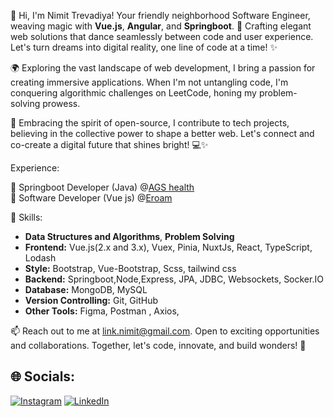 👋 Hi, I'm Nimit Trevadiya! Your friendly neighborhood Software Engineer, weaving magic with **Vue.js**, **Angular**, and **Springboot**. 🚀 Crafting elegant web solutions that dance seamlessly between code and user experience. Let's turn dreams into digital reality, one line of code at a time! ✨

🌍 Exploring the vast landscape of web development, I bring a passion for creating immersive applications. When I'm not untangling code, I'm conquering algorithmic challenges on LeetCode, honing my problem-solving prowess.

🌟 Embracing the spirit of open-source, I contribute to tech projects, believing in the collective power to shape a better web. Let's connect and co-create a digital future that shines bright! 💻✨

Experience:

👷 Springboot Developer (Java) @[AGS health](https://www.agshealth.com/)<br/>
👷 Software Developer (Vue js) @[Eroam](https://eroam.com/)<br/>

🚀 Skills:
- **Data Structures and Algorithms**, **Problem Solving** 
- **Frontend:** Vue.js(2.x and 3.x), Vuex, Pinia, NuxtJs, React, TypeScript, Lodash
- **Style:** Bootstrap, Vue-Bootstrap, Scss, tailwind css
- **Backend:** Springboot,Node,Express, JPA, JDBC, Websockets, Socker.IO
- **Database:** MongoDB, MySQL
- **Version Controlling:** Git, GitHub
- **Other Tools:** Figma, Postman , Axios, 

📫 Reach out to me at link.nimit@gmail.com. Open to exciting opportunities and collaborations. Together, let's code, innovate, and build wonders! 🌟

## 🌐 Socials:
[![Instagram](https://img.shields.io/badge/Instagram-%23E4405F.svg?logo=Instagram&logoColor=white)](https://instagram.com/nimit.trevadiya3) [![LinkedIn](https://img.shields.io/badge/LinkedIn-%230077B5.svg?logo=linkedin&logoColor=white)](https://linkedin.com/in/nimittrevadiya)
